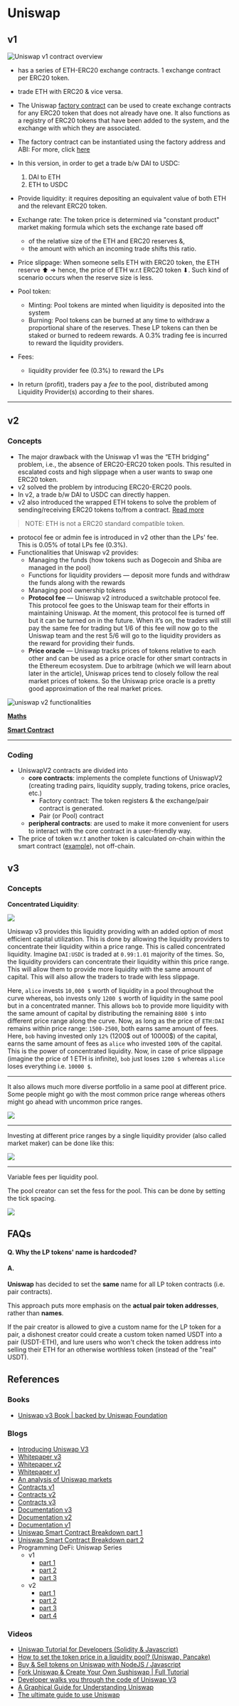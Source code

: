 # Uniswap

## v1

![Uniswap v1 contract overview](../../img/uniswap_v1_contract_overview.png)

- has a series of ETH-ERC20 exchange contracts. 1 exchange contract per ERC20 token.
- trade ETH with ERC20 & vice versa.
- The Uniswap [factory contract](https://github.com/Uniswap/uniswap-v1/blob/master/contracts/uniswap_factory.vy) can be used to create exchange contracts for any ERC20 token that does not already have one. It also functions as a registry of ERC20 tokens that have been added to the system, and the exchange with which they are associated.
- The factory contract can be instantiated using the factory address and ABI: For more, click [here](https://docs.uniswap.org/protocol/V1/guides/connect-to-uniswap)
- In this version, in order to get a trade b/w DAI to USDC:

  1. DAI to ETH
  2. ETH to USDC

- Provide liquidity: it requires depositing an equivalent value of both ETH and the relevant ERC20 token.
- Exchange rate: The token price is determined via "constant product" market making formula which sets the exchange rate based off
  - of the relative size of the ETH and ERC20 reserves &,
  - the amount with which an incoming trade shifts this ratio.
- Price slippage: When someone sells ETH with ERC20 token, the ETH reserve ⬆ => hence, the price of ETH w.r.t ERC20 token ⬇. Such kind of scenario occurs when the reserve size is less.
- Pool token:
  - Minting: Pool tokens are minted when liquidity is deposited into the system
  - Burning: Pool tokens can be burned at any time to withdraw a proportional share of the reserves. These LP tokens can then be staked or burned to redeem rewards. A 0.3% trading fee is incurred to reward the liquidity providers.
- Fees:

  - liquidity provider fee (0.3%) to reward the LPs

- In return (profit), traders pay a _fee_ to the pool, distributed among Liquidity Provider(s) according to their shares.

---

## v2

### Concepts

- The major drawback with the Uniswap v1 was the “ETH bridging” problem, i.e., the absence of ERC20-ERC20 token pools. This resulted in escalated costs and high slippage when a user wants to swap one ERC20 token.
- v2 solved the problem by introducing ERC20-ERC20 pools.
- In v2, a trade b/w DAI to USDC can directly happen.
- v2 also introduced the wrapped ETH tokens to solve the problem of sending/receiving ERC20 tokens to/from a contract. [Read more](https://academy.binance.com/en/glossary/wrapped-ether)

> NOTE: ETH is not a ERC20 standard compatible token.

- protocol fee or admin fee is introduced in v2 other than the LPs' fee. This is 0.05% of total LPs fee (0.3%).
- Functionalities that Uniswap v2 provides:
  - Managing the funds (how tokens such as Dogecoin and Shiba are managed in the pool)
  - Functions for liquidity providers — deposit more funds and withdraw the funds along with the rewards
  - Managing pool ownership tokens
  - **Protocol fee** — Uniswap v2 introduced a switchable protocol fee. This protocol fee goes to the Uniswap team for their efforts in maintaining Uniswap. At the moment, this protocol fee is turned off but it can be turned on in the future. When it’s on, the traders will still pay the same fee for trading but 1/6 of this fee will now go to the Uniswap team and the rest 5/6 will go to the liquidity providers as the reward for providing their funds.
  - **Price oracle** — Uniswap tracks prices of tokens relative to each other and can be used as a price oracle for other smart contracts in the Ethereum ecosystem. Due to arbitrage (which we will learn about later in the article), Uniswap prices tend to closely follow the real market prices of tokens. So the Uniswap price oracle is a pretty good approximation of the real market prices.

![uniswap v2 functionalities](../../img/uniswap_v2_functionalities.png)

**[Maths](./maths.md)**

**[Smart Contract](./smart_contract.md)**

---

### Coding

- UniswapV2 contracts are divided into
  - **core contracts**: implements the complete functions of UniswapV2 (creating trading pairs, liquidity supply, trading tokens, price oracles, etc.)
    - Factory contract: The token registers & the exchange/pair contract is generated.
    - Pair (or Pool) contract
  - **peripheral contracts**: are used to make it more convenient for users to interact with the core contract in a user-friendly way.
- The price of token w.r.t another token is calculated on-chain within the smart contract ([example](https://github.com/abhi3700/evm_contracts_defiavgprice)), not off-chain.

## v3

### Concepts

**Concentrated Liquidity**:

![](../../img/uniswap_concentrated_liquidity.png)

Uniswap v3 provides this liquidity providing with an added option of most efficient capital utilization. This is done by allowing the liquidity providers to concentrate their liquidity within a price range. This is called concentrated liquidity. Imagine `DAI:USDC` is traded at `0.99:1.01` majority of the times. So, the liquidity providers can concentrate their liquidity within this price range. This will allow them to provide more liquidity with the same amount of capital. This will also allow the traders to trade with less slippage.

Here, `alice` invests `10,000 $` worth of liquidity in a pool throughout the curve whereas, `bob` invests only `1200 $` worth of liquidity in the same pool but in a concentrated manner. This allows `bob` to provide more liquidity with the same amount of capital by distributing the remaining `8800 $` into different price range along the curve. Now, as long as the price of `ETH:DAI` remains within price range: `1500-2500`, both earns same amount of fees. Here, `bob` having invested only `12%` (1200$ out of 10000$) of the capital, earns the same amount of fees as `alice` who invested `100%` of the capital. This is the power of concentrated liquidity. Now, in case of price slippage (imagine the price of 1 ETH is infinite), `bob` just loses `1200 $` whereas `alice` loses everything i.e. `10000 $`.

---

It also allows much more diverse portfolio in a same pool at different price. Some people might go with the most common price range whereas others might go ahead with uncommon price ranges.

![](../../img/uniswap_distributed_liquidity.png)

---

Investing at different price ranges by a single liquidity provider (also called market maker) can be done like this:

![](../../img/uniswap_concentrated_liquidity_2.png)

---

Variable fees per liquidity pool.

The pool creator can set the fess for the pool. This can be done by setting the tick spacing.

![](../../img/uniswap_v3_flexible_fee.png)

## FAQs

#### Q. Why the LP tokens' name is hardcoded?

#### A.

**Uniswap** has decided to set the **same** name for all LP token contracts (i.e. pair contracts).

This approach puts more emphasis on the **actual pair token addresses**, rather than **names**.

If the pair creator is allowed to give a custom name for the LP token for a pair, a dishonest creator could create a custom token named USDT into a pair (USDT-ETH), and lure users who won't check the token address into selling their ETH for an otherwise worthless token (instead of the "real" USDT).

## References

### Books

- [Uniswap v3 Book | backed by Uniswap Foundation](https://uniswapv3book.com/)

### Blogs

- [Introducing Uniswap V3](https://uniswap.org/blog/uniswap-v3/)
- [Whitepaper v3](https://uniswap.org/whitepaper-v3.pdf)
- [Whitepaper v2](https://uniswap.org/whitepaper.pdf)
- [Whitepaper v1](https://hackmd.io/@HaydenAdams/HJ9jLsfTz)
- [An analysis of Uniswap markets](https://web.stanford.edu/~guillean/papers/uniswap_analysis.pdf)
- [Contracts v1](https://github.com/Uniswap/uniswap-v1)
- [Contracts v2](https://github.com/Uniswap/uniswap-v2-core)
- [Contracts v3](https://github.com/Uniswap/uniswap-v3-core)
- [Documentation v3](https://docs.uniswap.org/)
- [Documentation v2](https://docs.uniswap.org/V2/concepts/protocol-overview/01-how-uniswap-works)
- [Documentation v1](https://docs.uniswap.org/V1/concepts/frontend-integration/01-connect-to-uniswap)
- [Uniswap Smart Contract Breakdown part 1](https://betterprogramming.pub/uniswap-smart-contract-breakdown-ea20edf1a0ff)
- [Uniswap Smart Contract Breakdown part 2](https://betterprogramming.pub/uniswap-smart-contract-breakdown-part-2-b9ea2fca65d1)
- Programming DeFi: Uniswap Series
  - v1
    - [part 1](https://jeiwan.net/posts/programming-defi-uniswap-1/)
    - [part 2](https://jeiwan.net/posts/programming-defi-uniswap-2/)
    - [part 3](https://jeiwan.net/posts/programming-defi-uniswap-3/)
  - v2
    - [part 1](https://jeiwan.net/posts/programming-defi-uniswapv2-1/)
    - [part 2](https://jeiwan.net/posts/programming-defi-uniswapv2-2/)
    - [part 3](https://jeiwan.net/posts/programming-defi-uniswapv2-3/)
    - [part 4](https://jeiwan.net/posts/programming-defi-uniswapv2-4/)

### Videos

- [Uniswap Tutorial for Developers (Solidity & Javascript)](https://www.youtube.com/watch?v=0Im5iaYoz1Y)
- [How to set the token price in a liquidity pool? (Uniswap, Pancake)](https://www.youtube.com/watch?v=yzdh5RRWxAk)
- [Buy & Sell tokens on Uniswap with NodeJS / Javascript](https://www.youtube.com/watch?v=QgBweHjhh1g)
- [Fork Uniswap & Create Your Own Sushiswap | Full Tutorial](https://www.youtube.com/watch?v=U3fTTqHy7F4)
- [Developer walks you through the code of Uniswap V3](https://www.youtube.com/watch?v=WCLsIcjLSXc)
- [A Graphical Guide for Understanding Uniswap](https://docs.ethhub.io/guides/graphical-guide-for-understanding-uniswap/)
- [The ultimate guide to use Uniswap](https://defitutorials.substack.com/p/the-ultimate-guide-to-uniswap)
